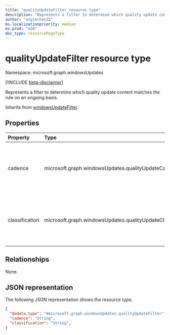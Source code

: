 ```yaml
---
title: "qualityUpdateFilter resource type"
description: "Represents a filter to determine which quality update content matches the rule on an ongoing basis."
author: "angiechen22"
ms.localizationpriority: medium
ms.prod: "w10"
doc_type: resourcePageType
---
```


# qualityUpdateFilter resource type

Namespace: microsoft.graph.windowsUpdates

[!INCLUDE [beta-disclaimer](../../includes/beta-disclaimer.md)]

Represents a filter to determine which quality update content matches the rule on an ongoing basis.

Inherits from [windowsUpdateFilter](../resources/windowsupdates-windowsupdatefilter.md).

## Properties

|Property|Type|Description|
|:---|:---|:---|
|cadence|microsoft.graph.windowsUpdates.qualityUpdateCadence|Specifies the quality update publishing cadence of the filter. The possible values are: `monthly`, `outOfBand`, and `unknownFutureValue`.|
|classification|microsoft.graph.windowsUpdates.qualityUpdateClassification|Specifies the quality update classification of the filter. The possible values are: `all`, `nonSecurity` `security`, and `unknownFutureValue`.|

## Relationships
None.

## JSON representation
The following JSON representation shows the resource type.
<!-- {
  "blockType": "resource",
  "@odata.type": "microsoft.graph.windowsUpdates.qualityUpdateFilter"
}
-->
``` json
{
  "@odata.type": "#microsoft.graph.windowsUpdates.qualityUpdateFilter", 
  "cadence": "String",
  "classification": "String",
}
```